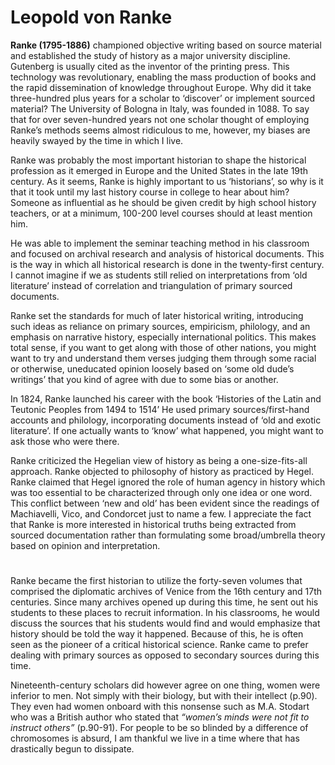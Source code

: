 # Leopold von Ranke 
**Ranke (1795-1886)** championed objective writing based on source material and established the study of history as a major university discipline. Gutenberg is usually cited as the inventor of the printing press. This technology was revolutionary, enabling the mass production of books and the rapid dissemination of knowledge throughout Europe. Why did it take three-hundred plus years for a scholar to ‘discover’ or implement sourced material? The University of Bologna in Italy, was founded in 1088. To say that for over seven-hundred years not one scholar thought of employing Ranke’s methods seems almost ridiculous to me, however, my biases are heavily swayed by the time in which I live. 


Ranke was probably the most important historian to shape the historical profession as it emerged in Europe and the United States in the late 19th century. As it seems, Ranke is highly important to us ‘historians’, so why is it that it took until my last history course in college to hear about him? Someone as influential as he should be given credit by high school history teachers, or at a minimum, 100-200 level courses should at least mention him. 


He was able to implement the seminar teaching method in his classroom and focused on archival research and analysis of historical documents. This is the way in which all historical research is done in the twenty-first century. I cannot imagine if we as students still relied on interpretations from ‘old literature’ instead of correlation and triangulation of primary sourced documents.  


Ranke set the standards for much of later historical writing, introducing such ideas as reliance on primary sources, empiricism, philology, and an emphasis on narrative history, especially international politics. This makes total sense, if you want to get along with those of other nations, you might want to try and understand them verses judging them through some racial or otherwise, uneducated opinion loosely based on ‘some old dude’s writings’ that you kind of agree with due to some bias or another.

In 1824, Ranke launched his career with the book ‘Histories of the Latin and Teutonic Peoples from 1494 to 1514’ He used primary sources/first-hand accounts and philology, incorporating documents instead of ‘old and exotic literature’. If one actually wants to ‘know’ what happened, you might want to ask those who were there. 

Ranke criticized the Hegelian view of history as being a one-size-fits-all approach. Ranke objected to philosophy of history as practiced by Hegel. Ranke claimed that Hegel ignored the role of human agency in history which was too essential to be characterized through only one idea or one word. This conflict between ‘new and old’ has been evident since the readings of Machiavelli, Vico, and Condorcet just to name a few. I appreciate the fact that Ranke is more interested in historical truths being extracted from sourced documentation rather than formulating some broad/umbrella theory based on opinion and interpretation. 
#
Ranke became the first historian to utilize the forty-seven volumes that comprised the diplomatic archives of Venice from the 16th century and 17th centuries. Since many archives opened up during this time, he sent out his students to these places to recruit information. In his classrooms, he would discuss the sources that his students would find and would emphasize that history should be told the way it happened. Because of this, he is often seen as the pioneer of a critical historical science. Ranke came to prefer dealing with primary sources as opposed to secondary sources during this time.

Nineteenth-century scholars did however agree on one thing, women were inferior to men. Not simply with their biology, but with their intellect (p.90). They even had women onboard with this nonsense such as M.A. Stodart who was a British author who stated that *“women’s minds were not fit to instruct others”* (p.90-91).  For people to be so blinded by a difference of chromosomes is absurd, I am thankful we live in a time where that has drastically begun to dissipate.   
